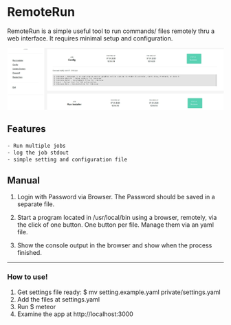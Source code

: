 # RemoteRun


RemoteRun is a simple useful tool to run commands/ files remotely thru a web interface. It requires minimal setup and configuration. 


![Screenshot](screenshot.png)


## Features

    - Run multiple jobs
    - log the job stdout
    - simple setting and configuration file
   

## Manual

1. Login with Password via Browser. The Password should be saved in a separate file.

2. Start a program located in /usr/local/bin using a browser, remotely, via the click of one button. One button per file. Manage them via an yaml file.

3. Show the console output in the browser and show when the process finished.


___

### How to use!
1. Get settings file ready: $ mv setting.example.yaml private/settings.yaml
2. Add the files at settings.yaml
3. Run $ meteor
4. Examine the app at http://localhost:3000 